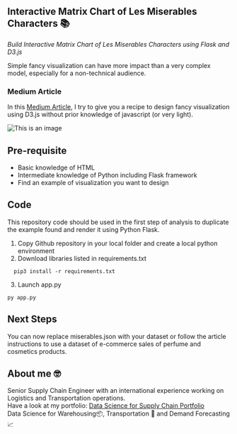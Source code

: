 ## Interactive Matrix Chart of Les Miserables Characters 📚
*Build Interactive Matrix Chart of Les Miserables Characters using Flask and D3.js*

Simple fancy visualization can have more impact than a very complex model, especially for a non-technical audience.

### Medium Article
In this [Medium Article](https://towardsdatascience.com/build-interactive-charts-using-flask-and-d3-js-70f715a76f93/), I try to give you a recipe to design fancy visualization using D3.js without prior knowledge of javascript (or very light).

![This is an image](https://miro.medium.com/max/3000/1*cKcNGXPH4OABg-lzGQMamA.png)

## Pre-requisite
- Basic knowledge of HTML
- Intermediate knowledge of Python including Flask framework
- Find an example of visualization you want to design

## Code
This repository code should be used in the first step of analysis to duplicate the example found and render it using Python Flask.
1. Copy Github repository in your local folder and create a local python environment
2. Download libraries listed in requirements.txt
```
  pip3 install -r requirements.txt
```
3. Launch app.py
```
py app.py
```

## Next Steps
You can now replace miserables.json with your dataset or follow the article instructions to use a dataset of e-commerce sales of perfume and cosmetics products.

## About me 🤓
Senior Supply Chain Engineer with an international experience working on Logistics and Transportation operations. \
Have a look at my portfolio: [Data Science for Supply Chain Portfolio](https://samirsaci.com) \
Data Science for Warehousing📦, Transportation 🚚 and Demand Forecasting 📈 


